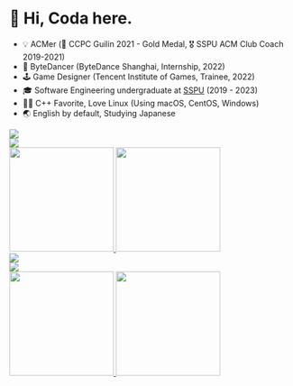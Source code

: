 # 👋 Hi, Coda here.
* 💡 ACMer (🥇 CCPC Guilin 2021 - Gold Medal, 🎖 SSPU ACM Club Coach 2019-2021)
* 🧳 ByteDancer (ByteDance Shanghai, Internship, 2022)
* 🕹 Game Designer (Tencent Institute of Games, Trainee, 2022)
* 🎓 Software Engineering undergraduate at [SSPU](https://sspu.edu.cn/) (2019 - 2023)
* 👨‍💻 C++ Favorite, Love Linux (Using macOS, CentOS, Windows)
* 🌏 English by default, Studying Japanese

<a href="https://github.com/CodaChan#gh-light-mode-only">
  <div><img src="https://skillicons.dev/icons?i=c,cpp,html,css,js,ts,py,cmake,nodejs,vue,regex,md&theme=light#gh-light-mode-only"></div>
  <div><img src="https://skillicons.dev/icons?i=docker,git,github,gitlab,idea,vscode,visualstudio,vim,linux,bash,postgres,blender&theme=light#gh-light-mode-only"></div>
  <img src="https://github-readme-stats.vercel.app/api?username=CodaChan&show_icons=true&include_all_commits=true#gh-light-mode-only" height="185px">
  <img src="https://github-readme-stats.vercel.app/api/top-langs/?username=CodaChan&layout=compact&langs_count=8&include_all_commits=true#gh-light-mode-only" height="185px">
</a>

<a href="https://github.com/CodaChan#gh-dark-mode-only">
  <div><img src="https://skillicons.dev/icons?i=c,cpp,html,css,js,ts,py,cmake,nodejs,vue,regex,md&theme=dark#gh-dark-mode-only"></div>
  <div><img src="https://skillicons.dev/icons?i=docker,git,github,gitlab,idea,vscode,visualstudio,vim,linux,bash,postgres,blender&theme=dark#gh-dark-mode-only"></div>
  <img src="https://github-readme-stats.vercel.app/api?username=CodaChan&show_icons=true&include_all_commits=true&theme=dark#gh-dark-mode-only" height="185px">
  <img src="https://github-readme-stats.vercel.app/api/top-langs/?username=CodaChan&layout=compact&langs_count=8&include_all_commits=true&theme=dark#gh-dark-mode-only" height="185px">
</a>
